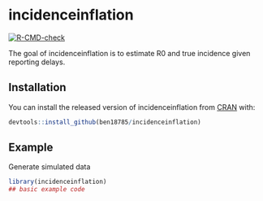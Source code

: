 
<!-- README.md is generated from README.Rmd. Please edit that file -->

# incidenceinflation

<!-- badges: start -->

[![R-CMD-check](https://github.com/ben18785/incidenceinflation/workflows/R-CMD-check/badge.svg)](https://github.com/ben18785/incidenceinflation/actions)
<!-- badges: end -->

The goal of incidenceinflation is to estimate R0 and true incidence
given reporting delays.

## Installation

You can install the released version of incidenceinflation from
[CRAN](https://CRAN.R-project.org) with:

``` r
devtools::install_github(ben18785/incidenceinflation)
```

## Example

Generate simulated data

``` r
library(incidenceinflation)
## basic example code
```
